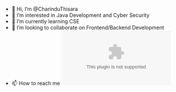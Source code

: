 - 👋 Hi, I’m @CharinduThisara
- 👀 I’m interested in Java Development and Cyber Security
- 🌱 I’m currently learning CSE
- 💞️ I’m looking to collaborate on Frontend/Backend Development
- 📫 How to reach me ![EMAIl](mailto:thisaraimc@gmail.com)

<!---
CharinduThisara/CharinduThisara is a ✨ special ✨ repository because its `README.md` (this file) appears on your GitHub profile.
You can click the Preview link to take a look at your changes.
--->
